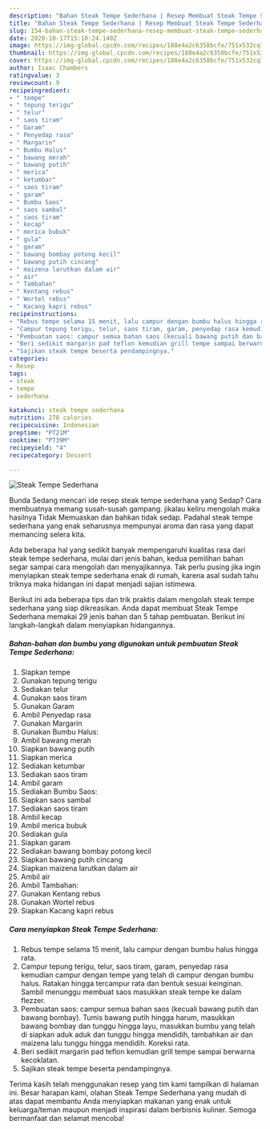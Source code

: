 ```yaml
---
description: "Bahan Steak Tempe Sederhana | Resep Membuat Steak Tempe Sederhana Yang Enak dan Simpel"
title: "Bahan Steak Tempe Sederhana | Resep Membuat Steak Tempe Sederhana Yang Enak dan Simpel"
slug: 154-bahan-steak-tempe-sederhana-resep-membuat-steak-tempe-sederhana-yang-enak-dan-simpel
date: 2020-10-17T15:10:24.140Z
image: https://img-global.cpcdn.com/recipes/188e4a2c6358bcfe/751x532cq70/steak-tempe-sederhana-foto-resep-utama.jpg
thumbnail: https://img-global.cpcdn.com/recipes/188e4a2c6358bcfe/751x532cq70/steak-tempe-sederhana-foto-resep-utama.jpg
cover: https://img-global.cpcdn.com/recipes/188e4a2c6358bcfe/751x532cq70/steak-tempe-sederhana-foto-resep-utama.jpg
author: Isaac Chambers
ratingvalue: 3
reviewcount: 9
recipeingredient:
- " tempe"
- " tepung terigu"
- " telur"
- " saos tiram"
- " Garam"
- " Penyedap rasa"
- " Margarin"
- " Bumbu Halus"
- " bawang merah"
- " bawang putih"
- " merica"
- " ketumbar"
- " saos tiram"
- " garam"
- " Bumbu Saos"
- " saos sambal"
- " saos tiram"
- " kecap"
- " merica bubuk"
- " gula"
- " garam"
- " bawang bombay potong kecil"
- " bawang putih cincang"
- " maizena larutkan dalam air"
- " air"
- " Tambahan"
- " Kentang rebus"
- " Wortel rebus"
- " Kacang kapri rebus"
recipeinstructions:
- "Rebus tempe selama 15 menit, lalu campur dengan bumbu halus hingga rata."
- "Campur tepung terigu, telur, saos tiram, garam, penyedap rasa kemudian campur dengan tempe yang telah di campur dengan bumbu halus. Ratakan hingga tercampur rata dan bentuk sesuai keinginan. Sambil menunggu membuat saos masukkan steak tempe ke dalam flezzer."
- "Pembuatan saos: campur semua bahan saos (kecuali bawang putih dan bawang bombay). Tumis bawang putih hingga harum, masukkan bawang bombay dan tunggu hingga layu, masukkan bumbu yang telah di siapkan aduk aduk dan tunggu hingga mendidih, tambahkan air dan maizena lalu tunggu hingga mendidih. Koreksi rata."
- "Beri sedikit margarin pad teflon kemudian grill tempe sampai berwarna kecoklatan."
- "Sajikan steak tempe beserta pendampingnya."
categories:
- Resep
tags:
- steak
- tempe
- sederhana

katakunci: steak tempe sederhana 
nutrition: 278 calories
recipecuisine: Indonesian
preptime: "PT21M"
cooktime: "PT39M"
recipeyield: "4"
recipecategory: Dessert

---
```



![Steak Tempe Sederhana](https://img-global.cpcdn.com/recipes/188e4a2c6358bcfe/751x532cq70/steak-tempe-sederhana-foto-resep-utama.jpg)

Bunda Sedang mencari ide resep steak tempe sederhana yang Sedap? Cara membuatnya memang susah-susah gampang. jikalau keliru mengolah maka hasilnya Tidak Memuaskan dan bahkan tidak sedap. Padahal steak tempe sederhana yang enak seharusnya mempunyai aroma dan rasa yang dapat memancing selera kita.



Ada beberapa hal yang sedikit banyak mempengaruhi kualitas rasa dari steak tempe sederhana, mulai dari jenis bahan, kedua pemilihan bahan segar sampai cara mengolah dan menyajikannya. Tak perlu pusing jika ingin menyiapkan steak tempe sederhana enak di rumah, karena asal sudah tahu triknya maka hidangan ini dapat menjadi sajian istimewa.


Berikut ini ada beberapa tips dan trik praktis dalam mengolah steak tempe sederhana yang siap dikreasikan. Anda dapat membuat Steak Tempe Sederhana memakai 29 jenis bahan dan 5 tahap pembuatan. Berikut ini langkah-langkah dalam menyiapkan hidangannya.

<!--inarticleads1-->

##### Bahan-bahan dan bumbu yang digunakan untuk pembuatan Steak Tempe Sederhana:

1. Siapkan  tempe
1. Gunakan  tepung terigu
1. Sediakan  telur
1. Gunakan  saos tiram
1. Gunakan  Garam
1. Ambil  Penyedap rasa
1. Gunakan  Margarin
1. Gunakan  Bumbu Halus:
1. Ambil  bawang merah
1. Siapkan  bawang putih
1. Siapkan  merica
1. Sediakan  ketumbar
1. Sediakan  saos tiram
1. Ambil  garam
1. Sediakan  Bumbu Saos:
1. Siapkan  saos sambal
1. Sediakan  saos tiram
1. Ambil  kecap
1. Ambil  merica bubuk
1. Sediakan  gula
1. Siapkan  garam
1. Sediakan  bawang bombay potong kecil
1. Siapkan  bawang putih cincang
1. Siapkan  maizena larutkan dalam air
1. Ambil  air
1. Ambil  Tambahan:
1. Gunakan  Kentang rebus
1. Gunakan  Wortel rebus
1. Siapkan  Kacang kapri rebus




<!--inarticleads2-->

##### Cara menyiapkan Steak Tempe Sederhana:

1. Rebus tempe selama 15 menit, lalu campur dengan bumbu halus hingga rata.
1. Campur tepung terigu, telur, saos tiram, garam, penyedap rasa kemudian campur dengan tempe yang telah di campur dengan bumbu halus. Ratakan hingga tercampur rata dan bentuk sesuai keinginan. Sambil menunggu membuat saos masukkan steak tempe ke dalam flezzer.
1. Pembuatan saos: campur semua bahan saos (kecuali bawang putih dan bawang bombay). Tumis bawang putih hingga harum, masukkan bawang bombay dan tunggu hingga layu, masukkan bumbu yang telah di siapkan aduk aduk dan tunggu hingga mendidih, tambahkan air dan maizena lalu tunggu hingga mendidih. Koreksi rata.
1. Beri sedikit margarin pad teflon kemudian grill tempe sampai berwarna kecoklatan.
1. Sajikan steak tempe beserta pendampingnya.




Terima kasih telah menggunakan resep yang tim kami tampilkan di halaman ini. Besar harapan kami, olahan Steak Tempe Sederhana yang mudah di atas dapat membantu Anda menyiapkan makanan yang enak untuk keluarga/teman maupun menjadi inspirasi dalam berbisnis kuliner. Semoga bermanfaat dan selamat mencoba!
